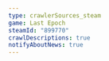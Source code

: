 ```yaml
---
type: crawlerSources_steam
game: Last Epoch
steamId: "899770"
crawlDescriptions: true
notifyAboutNews: true
---
```

